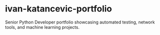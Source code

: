 # ivan-katancevic-portfolio
Senior Python Developer portfolio showcasing automated testing, network tools, and machine learning projects.
